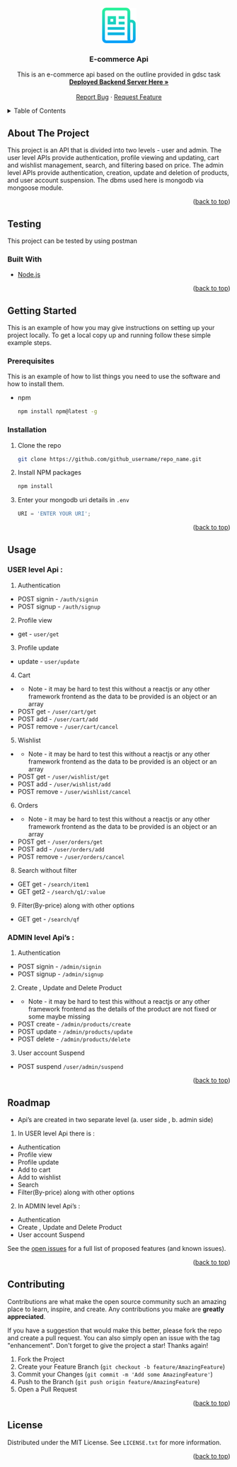 <div id="top"></div>
<!--
*** Thanks for checking out the Best-README-Template. If you have a suggestion
*** that would make this better, please fork the repo and create a pull request
*** or simply open an issue with the tag "enhancement".
*** Don't forget to give the project a star!
*** Thanks again! Now go create something AMAZING! :D
-->



<!-- PROJECT SHIELDS -->
<!--
*** I'm using markdown "reference style" links for readability.
*** Reference links are enclosed in brackets [ ] instead of parentheses ( ).
*** See the bottom of this document for the declaration of the reference variables
*** for contributors-url, forks-url, etc. This is an optional, concise syntax you may use.
*** https://www.markdownguide.org/basic-syntax/#reference-style-links
-->



<!-- PROJECT LOGO -->
<br />
<div align="center">
  <a href="https://github.com/github_username/repo_name">
    <img src="images/logo.png" alt="Logo" width="80" height="80">
  </a>

<h3 align="center">E-commerce Api</h3>

  <p align="center">
    This is an e-commerce api based on the outline provided in gdsc task
    <br />
    <a href="https://github.com/github_username/repo_name"><strong>Deployed Backend Server Here »</strong></a>
    <br />
    <br />
    <a href="https://github.com/github_username/repo_name/issues">Report Bug</a>
    ·
    <a href="https://github.com/github_username/repo_name/issues">Request Feature</a>
  </p>
</div>



<!-- TABLE OF CONTENTS -->
<details>
  <summary>Table of Contents</summary>
  <ol>
    <li>
      <a href="#about-the-project">About The Project</a>
      <ul>
        <li><a href="#built-with">Built With</a></li>
      </ul>
    </li>
    <li>
      <a href="#getting-started">Getting Started</a>
      <ul>
        <li><a href="#prerequisites">Prerequisites</a></li>
        <li><a href="#installation">Installation</a></li>
      </ul>
    </li>
    <li><a href="#usage">Usage</a></li>
    <li><a href="#roadmap">Roadmap</a></li>
    <li><a href="#contributing">Contributing</a></li>
    <li><a href="#license">License</a></li>
    <li><a href="#contact">Contact</a></li>
    <li><a href="#acknowledgments">Acknowledgments</a></li>
  </ol>
</details>



<!-- ABOUT THE PROJECT -->
## About The Project


This project is an API that is divided into two levels - user and admin. The user level APIs provide authentication, profile viewing and updating, cart and wishlist management, search, and filtering based on price. The admin level APIs provide authentication, creation, update and deletion of products, and user account suspension.
The dbms used here is mongodb via mongoose module.
<p align="right">(<a href="#top">back to top</a>)</p>

## Testing

This project can be tested by using postman

### Built With

* [Node.js](https://nodejs.org/)
 
<p align="right">(<a href="#top">back to top</a>)</p>



<!-- GETTING STARTED -->
## Getting Started

This is an example of how you may give instructions on setting up your project locally.
To get a local copy up and running follow these simple example steps.

### Prerequisites

This is an example of how to list things you need to use the software and how to install them.
* npm
  ```sh
  npm install npm@latest -g
  ```

### Installation

1. Clone the repo
   ```sh
   git clone https://github.com/github_username/repo_name.git
   ```
2. Install NPM packages
   ```sh
   npm install
   ```
3. Enter your mongodb uri details in `.env`
   ```js
   URI = 'ENTER YOUR URI';
   ```

<p align="right">(<a href="#top">back to top</a>)</p>



<!-- USAGE EXAMPLES -->
## Usage

### USER level Api  : 
 1. Authentication
 -  POST signin - ``` /auth/signin ```
 -  POST signup - ``` /auth/signup ```
 2. Profile view
 -  get - ``` user/get ```
 3. Profile update
 -  update - ``` user/update ```
 4. Cart
 - - Note - it may be hard to test this without a reactjs or any other framework frontend as the data to be provided is an object or an array
 -  POST get - ``` /user/cart/get ```
 -  POST add - ``` /user/cart/add ```
 -  POST remove - ``` /user/cart/cancel ```
 5. Wishlist
 - - Note - it may be hard to test this without a reactjs or any other framework frontend as the data to be provided is an object or an array
 -  POST get - ``` /user/wishlist/get ```
 -  POST add - ``` /user/wishlist/add ```
 -  POST remove - ``` /user/wishlist/cancel ```
 6. Orders
 - - Note - it may be hard to test this without a reactjs or any other framework frontend as the data to be provided is an object or an array
 -  POST get - ``` /user/orders/get ```
 -  POST add - ``` /user/orders/add ```
 -  POST remove - ``` /user/orders/cancel ```
 8. Search without filter
 -  GET get - ``` /search/item1 ```
 -  GET get2 - ``` /search/q1/:value ``` 
 9. Filter(By-price) along with other options
 -  GET get - ``` /search/qf ```
  
### ADMIN level Api’s : 
1. Authentication
 -  POST signin - ``` /admin/signin ```
 -  POST signup - ``` /admin/signup ```
2. Create , Update and Delete Product
 - -  Note - it may be hard to test this without a reactjs or any other framework frontend as the details of the product are not fixed or some maybe missing
 -  POST create - ``` /admin/products/create ```
 -  POST update - ``` /admin/products/update ```
 -  POST delete - ``` /admin/products/delete ```
3. User account Suspend
 -  POST suspend ``` /user/admin/suspend ```

<p align="right">(<a href="#top">back to top</a>)</p>



<!-- ROADMAP -->
## Roadmap

- Api’s are created in two separate level (a. user side , b. admin side)
1. In USER level Api there is  : 
 - Authentication
 - Profile view
 - Profile update
 - Add to cart
 - Add to wishlist
 - Search
 - Filter(By-price) along with other options

2.   In ADMIN level Api’s : 
- Authentication
- Create , Update and Delete Product
- User account Suspend


See the [open issues](https://github.com/github_username/repo_name/issues) for a full list of proposed features (and known issues).

<p align="right">(<a href="#top">back to top</a>)</p>



<!-- CONTRIBUTING -->
## Contributing

Contributions are what make the open source community such an amazing place to learn, inspire, and create. Any contributions you make are **greatly appreciated**.

If you have a suggestion that would make this better, please fork the repo and create a pull request. You can also simply open an issue with the tag "enhancement".
Don't forget to give the project a star! Thanks again!

1. Fork the Project
2. Create your Feature Branch (`git checkout -b feature/AmazingFeature`)
3. Commit your Changes (`git commit -m 'Add some AmazingFeature'`)
4. Push to the Branch (`git push origin feature/AmazingFeature`)
5. Open a Pull Request

<p align="right">(<a href="#top">back to top</a>)</p>



<!-- LICENSE -->
## License

Distributed under the MIT License. See `LICENSE.txt` for more information.

<p align="right">(<a href="#top">back to top</a>)</p>



<!-- MARKDOWN LINKS & IMAGES -->
<!-- https://www.markdownguide.org/basic-syntax/#reference-style-links -->
[contributors-shield]: https://img.shields.io/github/contributors/github_username/repo_name.svg?style=for-the-badge
[contributors-url]: https://github.com/github_username/repo_name/graphs/contributors
[forks-shield]: https://img.shields.io/github/forks/github_username/repo_name.svg?style=for-the-badge
[forks-url]: https://github.com/github_username/repo_name/network/members
[stars-shield]: https://img.shields.io/github/stars/github_username/repo_name.svg?style=for-the-badge
[stars-url]: https://github.com/github_username/repo_name/stargazers
[issues-shield]: https://img.shields.io/github/issues/github_username/repo_name.svg?style=for-the-badge
[issues-url]: https://github.com/github_username/repo_name/issues
[license-shield]: https://img.shields.io/github/license/github_username/repo_name.svg?style=for-the-badge
[license-url]: https://github.com/github_username/repo_name/blob/master/LICENSE.txt
[linkedin-shield]: https://img.shields.io/badge/-LinkedIn-black.svg?style=for-the-badge&logo=linkedin&colorB=555
[linkedin-url]: https://linkedin.com/in/linkedin_username
[product-screenshot]: images/screenshot.png
